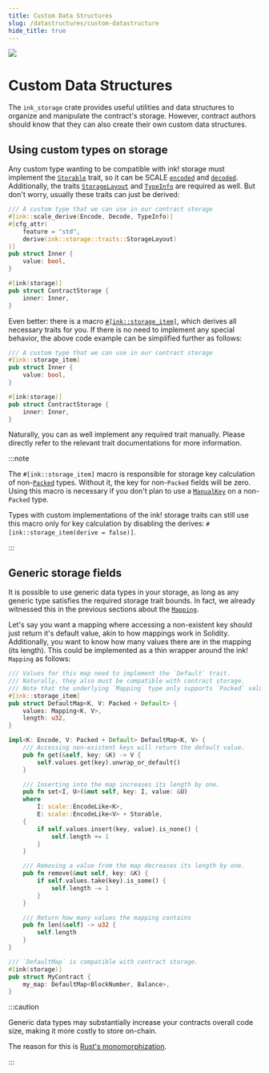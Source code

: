 ```yaml
---
title: Custom Data Structures
slug: /datastructures/custom-datastructure
hide_title: true
---
```


<img src="/img/title/storage.svg" className="titlePic" />

# Custom Data Structures

The `ink_storage` crate provides useful utilities and data structures to organize and
manipulate the contract's storage. However, contract authors should know that they can
also create their own custom data structures.

## Using custom types on storage
Any custom type wanting to be compatible with ink! storage must implement the
[`Storable`](https://docs.rs/ink_storage_traits/5.0.0/ink_storage_traits/trait.Storable.html)
trait, so it can be SCALE
[`encoded`](https://docs.rs/parity-scale-codec/3.2.2/parity_scale_codec/trait.Encode.html)
and
[`decoded`](https://docs.rs/parity-scale-codec/3.2.2/parity_scale_codec/trait.Decode.html).
Additionally, the traits
[`StorageLayout`](https://docs.rs/ink_storage_traits/5.0.0/ink_storage_traits/trait.StorageLayout.html)
and [`TypeInfo`](https://docs.rs/scale-info/2.3.1/scale_info/trait.TypeInfo.html)
are required as well. But don't worry, usually these traits can just be derived:

```rust
/// A custom type that we can use in our contract storage
#[ink::scale_derive(Encode, Decode, TypeInfo)]
#[cfg_attr(
    feature = "std",
    derive(ink::storage::traits::StorageLayout)
)]
pub struct Inner {
    value: bool,
}

#[ink(storage)]
pub struct ContractStorage {
    inner: Inner,
}
```

Even better: there is a macro
[`#[ink::storage_item]`](https://docs.rs/ink_macro/5.0.0/ink_macro/attr.storage_item.html),
which derives all necessary traits for you. If there is no need to implement any special
behavior, the above code example can be simplified further as follows:

```rust
/// A custom type that we can use in our contract storage
#[ink::storage_item]
pub struct Inner {
    value: bool,
}

#[ink(storage)]
pub struct ContractStorage {
    inner: Inner,
}
```

Naturally, you can as well implement any required trait manually. Please directly refer to
the relevant trait documentations for more information.

:::note

The `#[ink::storage_item]` macro is responsible for storage key calculation of 
non-[`Packed`](https://docs.rs/ink_storage_traits/5.0.0/ink_storage_traits/trait.Packed.html) 
types. Without it, the key for non-`Packed` fields will be zero. Using this macro is 
necessary if you don't plan to use a
[`ManualKey`](https://docs.rs/ink_storage_traits/5.0.0/ink_storage_traits/struct.ManualKey.html) 
on a non-`Packed` type.

Types with custom implementations of the ink! storage traits can still use this macro only 
for key calculation by disabling the derives: `#[ink::storage_item(derive = false)]`.

:::

## Generic storage fields

It is possible to use generic data types in your storage, as long as any generic type
satisfies the required storage trait bounds. In fact, we already witnessed this in the
previous sections about the
[`Mapping`](https://docs.rs/ink_storage/5.0.0/ink_storage/struct.Mapping.html).

Let's say you want a mapping where accessing a non-existent key should just return
it's default value, akin to how mappings work in Solidity. Additionally, you want to know
how many values there are in the mapping (its length). This could be implemented as a
thin wrapper around the ink! `Mapping` as follows:

```rust
/// Values for this map need to implement the `Default` trait.
/// Naturally, they also must be compatible with contract storage.
/// Note that the underlying `Mapping` type only supports `Packed` values.
#[ink::storage_item]
pub struct DefaultMap<K, V: Packed + Default> {
    values: Mapping<K, V>,
    length: u32,
}

impl<K: Encode, V: Packed + Default> DefaultMap<K, V> {
    /// Accessing non-existent keys will return the default value.
    pub fn get(&self, key: &K) -> V {
        self.values.get(key).unwrap_or_default()
    }

    /// Inserting into the map increases its length by one.
    pub fn set<I, U>(&mut self, key: I, value: &U)
    where
        I: scale::EncodeLike<K>,
        E: scale::EncodeLike<V> + Storable,
    {
        if self.values.insert(key, value).is_none() {
            self.length += 1
        }
    }

    /// Removing a value from the map decreases its length by one.
    pub fn remove(&mut self, key: &K) {
        if self.values.take(key).is_some() {
            self.length -= 1
        }
    }

    /// Return how many values the mapping contains
    pub fn len(&self) -> u32 {
        self.length
    }
}

/// `DefaultMap` is compatible with contract storage.
#[ink(storage)]
pub struct MyContract {
    my_map: DefaultMap<BlockNumber, Balance>,
}
```

:::caution

Generic data types may substantially increase your contracts overall code size, making it
more costly to store on-chain.

The reason for this is [Rust's monomorphization](https://rustwasm.github.io/twiggy/concepts/generic-functions-and-monomorphization.html).

:::

